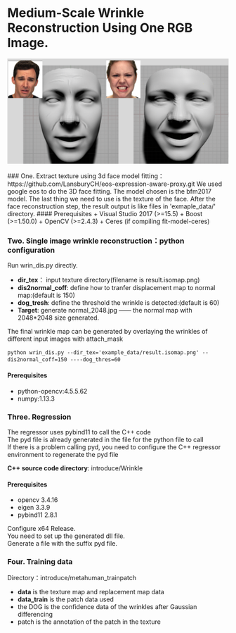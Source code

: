 # Medium-Scale Wrinkle Reconstruction Using One RGB Image.   
<p align="center"> 
<img src="/example_output/example.png">
</p>
### One. Extract texture using 3d face model fitting：  
https://github.com/LansburyCH/eos-expression-aware-proxy.git  
We used google eos to do the 3D face fitting.  
The model chosen is the bfm2017 model.  
The last thing we need to use is the texture of the face.  
After the face reconstruction step, the result output is like files in 'exmaple_data/' directory.
#### Prerequisites
+ Visual Studio 2017 (>=15.5)  
+ Boost (>=1.50.0)  
+ OpenCV (>=2.4.3)  
+ Ceres (if compiling fit-model-ceres)  

### Two. Single image wrinkle reconstruction：python configuration
Run wrin_dis.py directly.  
  
+ **dir_tex**： input texture directory(filename is result.isomap.png)  
+ **dis2normal_coff**:  define how to tranfer displacement map to normal map:(default is 150)  
+ **dog_tresh**:  define the threshold the wrinkle is detected:(default is 60)  
+ **Target**:  generate normal_2048.jpg —— the normal map with 2048*2048 size generated.  
  
The final wrinkle map can be generated by overlaying the wrinkles of different input images with attach_mask  
```
python wrin_dis.py --dir_tex='example_data/result.isomap.png' --dis2normal_coff=150 ----dog_thres=60
```
#### Prerequisites    
+ python-opencv:4.5.5.62  
+ numpy:1.13.3  

### Three. Regression   
The regressor uses pybind11 to call the C++ code  
The pyd file is already generated in the file for the python file to call  
If there is a problem calling pyd, you need to configure the C++ regressor environment to regenerate the pyd file  
  
**C++ source code directory**: introduce/Wrinkle
#### Prerequisites    
+ opencv 3.4.16  
+ eigen 3.3.9  
+ pybind11 2.8.1  

Configure x64 Release.  
You need to set up the generated dll file.  
Generate a file with the suffix pyd file.  

### Four. Training data  
Directory：introduce/metahuman_trainpatch  
+  **data** is the texture map and replacement map data  
+  **data_train** is the patch data used  
+  the DOG is the confidence data of the wrinkles after Gaussian differencing  
+  patch is the annotation of the patch in the texture  

